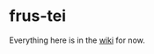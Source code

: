 frus-tei
========

Everything here is in the [wiki](https://github.com/joewiz/frus-tei/wiki) for now.
